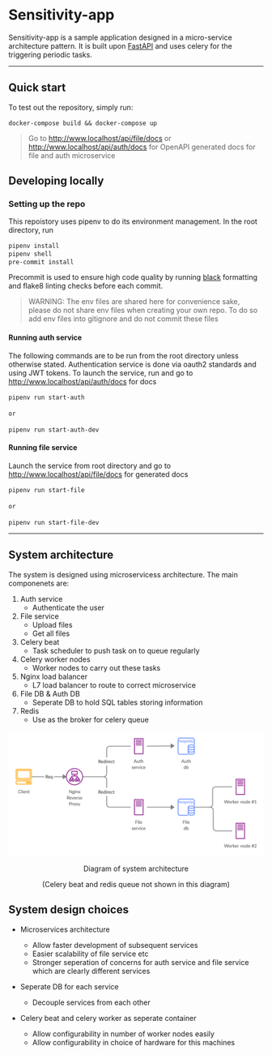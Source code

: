 # Sensitivity-app

Sensitivity-app is a sample application designed in a micro-service architecture pattern. It is built upon [FastAPI](https://github.com/tiangolo/fastapi) and uses celery for the triggering periodic tasks.

---
## Quick start
To test out the repository, simply run:

~~~
docker-compose build && docker-compose up
~~~

> Go to http://www.localhost/api/file/docs or http://www.localhost/api/auth/docs for OpenAPI generated docs for file and auth microservice


## Developing locally
### Setting up the repo

This repoistory uses pipenv to do its environment management. In the root directory, run
~~~
pipenv install
pipenv shell
pre-commit install
~~~

Precommit is used to ensure high code quality by running [black](https://github.com/psf/black) formatting and flake8 linting checks before each commit.

> WARNING: The env files are shared here for convenience sake, please do not share env files when creating your own repo. To do so add env files into gitignore and do not commit these files

#### Running auth service
The following commands are to be run from the root directory unless otherwise stated.
Authentication service is done via oauth2 standards and using JWT tokens. To launch the service, run and go to http://www.localhost/api/auth/docs for docs


~~~
pipenv run start-auth

or

pipenv run start-auth-dev
~~~



#### Running file service
Launch the service from root directory and go to http://www.localhost/api/file/docs for generated docs
~~~
pipenv run start-file

or

pipenv run start-file-dev
~~~

---

## System architecture
The system is designed using microservicess architecture. The main componenets are: 
1. Auth service
   - Authenticate the user
2. File service
   - Upload files
   - Get all files
3. Celery beat
    - Task scheduler to push task on to queue regularly
4. Celery worker nodes
    - Worker nodes to carry out these tasks
5. Nginx load balancer
    - L7 load balancer to route to correct microservice
6. File DB & Auth DB
    - Seperate DB to hold SQL tables storing information
7. Redis
    - Use as the broker for celery queue


<p align="center">
  <img src="assets/architecture.png" />
</p>
<p align="center">Diagram of system architecture</p> 
<p align="center">(Celery beat and redis queue not shown in this diagram)</p>

## System design choices
- Microservices architecture
  - Allow faster development of subsequent services
  - Easier scalability of file service etc 
  - Stronger seperation of concerns for auth service and file service which are clearly different services

- Seperate DB for each service
  - Decouple services from each other

- Celery beat and celery worker as seperate container
  - Allow configurability in number of worker nodes easily
  - Allow configurability in choice of hardware for this machines
